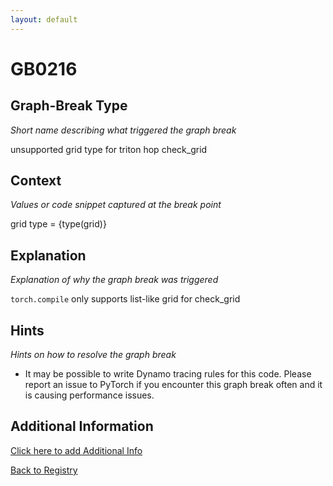 ```yaml
---
layout: default
---
```

# GB0216

## Graph-Break Type
*Short name describing what triggered the graph break*

unsupported grid type for triton hop check_grid

## Context
*Values or code snippet captured at the break point*

grid type = {type(grid)}

## Explanation
*Explanation of why the graph break was triggered*

`torch.compile` only supports list-like grid for check_grid

## Hints
*Hints on how to resolve the graph break*

- It may be possible to write Dynamo tracing rules for this code. Please report an issue to PyTorch if you encounter this graph break often and it is causing performance issues.


## Additional Information

<!-- ADDITIONAL INFORMATION START - Add custom information below this line -->

<!-- ADDITIONAL INFORMATION END -->


[Click here to add Additional Info](https://github.com/meta-pytorch/compile-graph-break-site/edit/main/docs/gb/gb0216.md)

[Back to Registry](../index.html)

